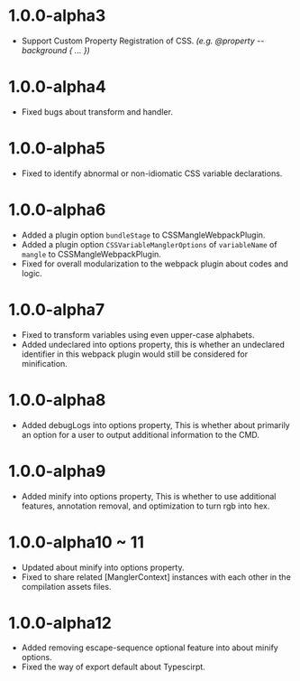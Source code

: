 # 1.0.0-alpha3
- Support Custom Property Registration of CSS. _(e.g. @property --background { ... })_

# 1.0.0-alpha4
- Fixed bugs about transform and handler.

# 1.0.0-alpha5
- Fixed to identify abnormal or non-idiomatic CSS variable declarations.

# 1.0.0-alpha6
- Added a plugin option `bundleStage` to CSSMangleWebpackPlugin.
- Added a plugin option `CSSVariableManglerOptions` of `variableName` of `mangle` to CSSMangleWebpackPlugin.
- Fixed for overall modularization to the webpack plugin about codes and logic.

# 1.0.0-alpha7
- Fixed to transform variables using even upper-case alphabets.
- Added undeclared into options property, this is whether an undeclared identifier in this webpack plugin would still be considered for minification.

# 1.0.0-alpha8
- Added debugLogs into options property, This is whether about primarily an option for a user to output additional information to the CMD.

# 1.0.0-alpha9
- Added minify into options property, This is whether to use additional features, annotation removal, and optimization to turn rgb into hex.

# 1.0.0-alpha10 ~ 11
- Updated about minify into options property.
- Fixed to share related [ManglerContext] instances with each other in the compilation assets files.

# 1.0.0-alpha12
- Added removing escape-sequence optional feature into about minify options.
- Fixed the way of export default about Typescirpt.